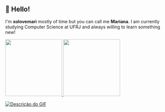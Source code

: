 ## 👋 Hello! 
I'm **xolovemari** mostly of time but you can call me **Mariana**.
I am currently studying Computer Science at UFRJ and always willing to learn something new!

<div>
<a href="https://github.com/xolovemari">
<img loading="lazy" height="180em" src="https://github-readme-stats.vercel.app/api/top-langs/?username=xolovemari&layout=compact&langs_count=7&theme=dracula"/>
<img loading="lazy" height="180em" src="https://github-readme-stats.vercel.app/api?username=xolovemari&show_icons=true&theme=dracula&include_all_commits=true&count_private=true"/>
</div>

![Descrição do GIF](URL_DO_GIF)
